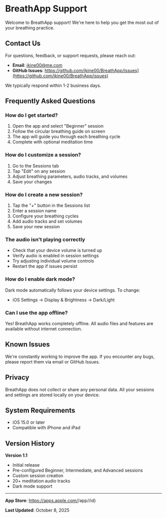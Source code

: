# BreathApp Support

Welcome to BreathApp support! We're here to help you get the most out of your breathing practice.

## Contact Us

For questions, feedback, or support requests, please reach out:

- **Email**: jkine00@me.com
- **GitHub Issues**: https://github.com/jkine00/BreathApp/issues](https://github.com/jkine00/BreathApp/issues)

We typically respond within 1-2 business days.

## Frequently Asked Questions

### How do I get started?
1. Open the app and select "Beginner" session
2. Follow the circular breathing guide on screen
3. The app will guide you through each breathing cycle
4. Complete with optional meditation time

### How do I customize a session?
1. Go to the Sessions tab
2. Tap "Edit" on any session
3. Adjust breathing parameters, audio tracks, and volumes
4. Save your changes

### How do I create a new session?
1. Tap the "+" button in the Sessions list
2. Enter a session name
3. Configure your breathing cycles
4. Add audio tracks and set volumes
5. Save your new session

### The audio isn't playing correctly
- Check that your device volume is turned up
- Verify audio is enabled in session settings
- Try adjusting individual volume controls
- Restart the app if issues persist

### How do I enable dark mode?
Dark mode automatically follows your device settings. To change:
- iOS Settings → Display & Brightness → Dark/Light

### Can I use the app offline?
Yes! BreathApp works completely offline. All audio files and features are available without internet connection.

## Known Issues

We're constantly working to improve the app. If you encounter any bugs, please report them via email or GitHub Issues.

## Privacy

BreathApp does not collect or share any personal data. All your sessions and settings are stored locally on your device.

## System Requirements

- iOS 15.0 or later
- Compatible with iPhone and iPad

## Version History

**Version 1.1**
- Initial release
- Pre-configured Beginner, Intermediate, and Advanced sessions
- Custom session creation
- 20+ meditation audio tracks
- Dark mode support

---

**App Store**: https://apps.apple.com/<country>/app/<app-name>/id<app-ID>)

**Last Updated**: October 8, 2025
